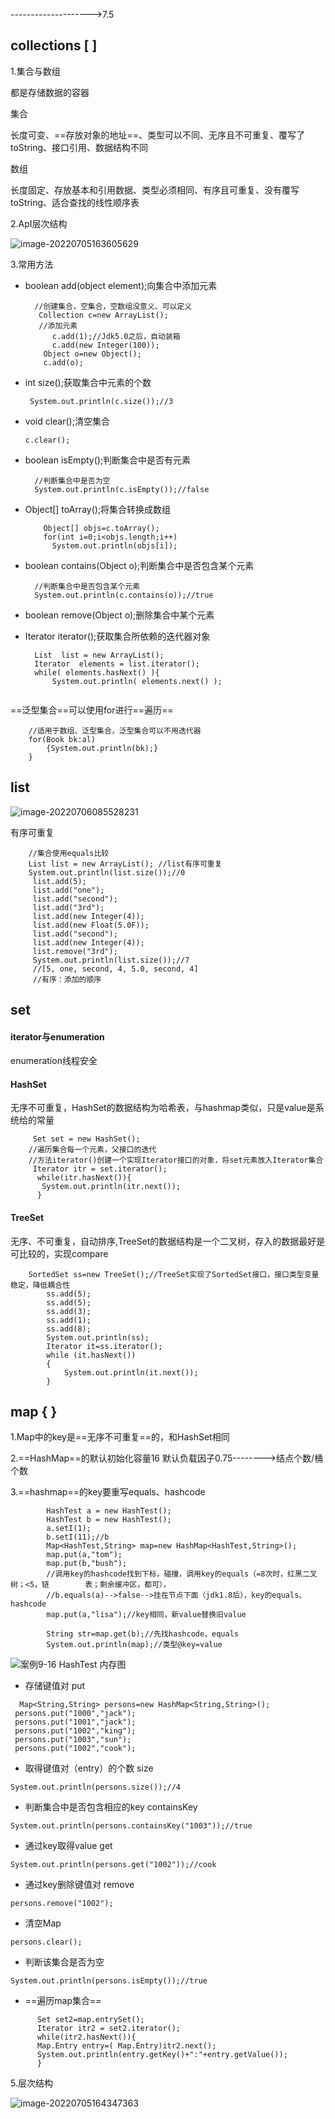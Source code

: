-------------------->7.5

## collections   [ ]

1.集合与数组

都是存储数据的容器

集合     

长度可变、==存放对象的地址==、类型可以不同、无序且不可重复、覆写了toString、接口引用、数据结构不同

数组     

长度固定、存放基本和引用数据、类型必须相同、有序且可重复、没有覆写toString、适合查找的线性顺序表

2.ApI层次结构

![image-20220705163605629](https://user-images.githubusercontent.com/107198282/181003288-78407672-ce81-47f1-9ca6-1370471434f7.png)

3.常用方法

- boolean add(object  element);向集合中添加元素

  ~~~
  	//创建集合，空集合，空数组没意义、可以定义
  	 Collection c=new ArrayList();
  	 //添加元素 
        c.add(1);//Jdk5.0之后，自动装箱
        c.add(new Integer(100));
  	  Object o=new Object();
  	  c.add(o);
  ~~~

- int size();获取集合中元素的个数

  ~~~
   System.out.println(c.size());//3
  ~~~

- void clear();清空集合

  ~~~
  c.clear();
  ~~~

- boolean isEmpty();判断集合中是否有元素

  ~~~
  	//判断集合中是否为空
  	System.out.println(c.isEmpty());//false
  ~~~

- Object[] toArray();将集合转换成数组

  ~~~
  	  Object[] objs=c.toArray();
  	  for(int i=0;i<objs.length;i++)
        System.out.println(objs[i]);
  ~~~

- boolean contains(Object o);判断集合中是否包含某个元素

  ~~~
  	//判断集合中是否包含某个元素
  	System.out.println(c.contains(o));//true
  ~~~

- boolean remove(Object o);删除集合中某个元素

- Iterator iterator();获取集合所依赖的迭代器对象

  ~~~
  	List  list = new ArrayList();
  	Iterator  elements = list.iterator();
  	while( elements.hasNext() ){
  		System.out.println( elements.next() );
  	
  ~~~

==泛型集合==可以使用for进行==遍历==

~~~
	//适用于数组、泛型集合，泛型集合可以不用迭代器
	for(Book bk:al)
		{System.out.println(bk);}
	}	
~~~

## list
![image-20220706085528231](https://user-images.githubusercontent.com/107198282/181003767-c760a6cb-8c76-4e82-9863-8fa9cf273bea.png)



有序可重复

~~~
    //集合使用equals比较
    List list = new ArrayList(); //list有序可重复
    System.out.println(list.size());//0
	 list.add(5);
	 list.add("one");
     list.add("second");
     list.add("3rd");
     list.add(new Integer(4));
     list.add(new Float(5.0F));
     list.add("second");
     list.add(new Integer(4));
     list.remove("3rd");
     System.out.println(list.size());//7
	 //[5, one, second, 4, 5.0, second, 4]
	 //有序：添加的顺序
~~~

## set

#### iterator与enumeration

enumeration线程安全

#### HashSet

无序不可重复，HashSet的数据结构为哈希表，与hashmap类似，只是value是系统给的常量

~~~
	 Set set = new HashSet();
	//遍历集合每一个元素，父接口的迭代
	//方法iterator()创建一个实现Iterator接口的对象，将set元素放入Iterator集合
     Iterator itr = set.iterator();
      while(itr.hasNext()){
       System.out.println(itr.next());
      }
~~~

#### TreeSet

无序、不可重复，自动排序,TreeSet的数据结构是一个二叉树，存入的数据最好是可比较的，实现compare

~~~
	SortedSet ss=new TreeSet();//TreeSet实现了SortedSet接口，接口类型变量稳定，降低耦合性
		ss.add(5);
		ss.add(5);
		ss.add(3);
		ss.add(1);
		ss.add(8);
		System.out.println(ss);
		Iterator it=ss.iterator();
		while (it.hasNext())
		{
			System.out.println(it.next());
		}
~~~

## map  { }

1.Map中的key是==无序不可重复==的，和HashSet相同

2.==HashMap==的默认初始化容量16
 默认负载因子0.75-------->结点个数/桶个数



3.==hashmap==的key要重写equals、hashcode

~~~
		HashTest a = new HashTest();
		HashTest b = new HashTest();
		a.setI(1);
		b.setI(11);//b
		Map<HashTest,String> map=new HashMap<HashTest,String>();
		map.put(a,"tom");
        map.put(b,"bush");
		//调用key的hashcode找到下标，碰撞，调用key的equals（=8次时，红黑二叉树；<5，链		表；剩余缓冲区，都可），
		//b.equals(a)-->false-->挂在节点下面（jdk1.8后），key的equals、hashcode
        map.put(a,"lisa");//key相同，新value替换旧value
        
		String str=map.get(b);//先找hashcode，equals
		System.out.println(map);//类型@key=value
~~~

![案例9-16 HashTest 内存图](https://user-images.githubusercontent.com/107198282/181003518-11ec3510-197c-4bb0-b94f-ac15d01a8e02.JPG)


- 存储键值对    put

~~~
  Map<String,String> persons=new HashMap<String,String>();
 persons.put("1000","jack");
 persons.put("1001","jack");
 persons.put("1002","king");
 persons.put("1003","sun");
 persons.put("1002","cook");
~~~

- 取得键值对（entry）的个数           size

~~~
System.out.println(persons.size());//4
~~~

- 判断集合中是否包含相应的key       containsKey

~~~
System.out.println(persons.containsKey("1003"));//true
~~~

- 通过key取得value       get

~~~
System.out.println(persons.get("1002"));//cook
~~~

- 通过key删除键值对     remove

~~~
persons.remove("1002");
~~~

- 清空Map

~~~
persons.clear();
~~~

- 判断该集合是否为空

~~~
System.out.println(persons.isEmpty());//true
~~~

- ==遍历map集合==

~~~
 	  Set set2=map.entrySet();
      Iterator itr2 = set2.iterator();
      while(itr2.hasNext()){
      Map.Entry entry=( Map.Entry)itr2.next();
      System.out.println(entry.getKey()+":"+entry.getValue());
      }
~~~

5.层次结构

![image-20220705164347363](https://user-images.githubusercontent.com/107198282/181003611-0762984f-96c2-4a59-b997-5490509db9f2.png)

